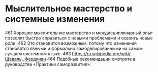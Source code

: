 # Мыслительное мастерство и системные изменения

461 Хорошее мыслительное мастерство и междисциплинарный опыт позволят быстро справиться с новыми проблемами и освоить новые роли.
462 Это становится возможным, потому что изменения становятся явными и формально замоделированными на самом лучшем системном языке.
463 https://ru.wikipedia.org/wiki/Шеваль,_Фердинан
464 Подобные рекомендации смотрите в руководстве «Практики саморазвития».

